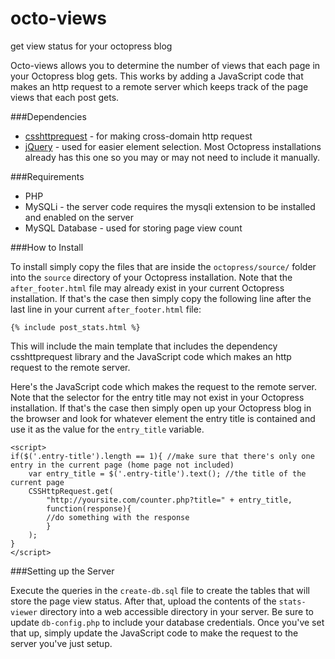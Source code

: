 octo-views
==========

get view status for your octopress blog

Octo-views allows you to determine the number of views that each page in your Octopress blog gets. 
This works by adding a JavaScript code that makes an http request to a remote server which keeps track of the page views that each post gets.


###Dependencies

- [csshttprequest](https://github.com/nbio/csshttprequest) - for making cross-domain http request
- [jQuery](http://jquery.com) - used for easier element selection. Most Octopress installations already has this one so you may or may not need to include it manually.


###Requirements

- PHP
- MySQLi - the server code requires the mysqli extension to be installed and enabled on the server
- MySQL Database - used for storing page view count


###How to Install

To install simply copy the files that are inside the `octopress/source/` folder into the `source` directory of your Octopress installation. Note that the `after_footer.html` file may already exist in your current Octopress installation. If that's the case then simply copy the following line after the last line in your current `after_footer.html` file:

```
{% include post_stats.html %}
```

This will include the main template that includes the dependency csshttprequest library and the JavaScript code which makes an http request to the remote server.

Here's the JavaScript code which makes the request to the remote server. Note that the selector for the entry title may not exist in your Octopress installation. If that's the case then simply open up your Octopress blog in the browser and look for whatever element the entry title is contained and use it as the value for the `entry_title` variable.

```
<script>
if($('.entry-title').length == 1){ //make sure that there's only one entry in the current page (home page not included)
	var entry_title = $('.entry-title').text(); //the title of the current page
	CSSHttpRequest.get(
	    "http://yoursite.com/counter.php?title=" + entry_title,
	    function(response){
	  	//do something with the response	
	    }
	);
}
</script>
```


###Setting up the Server

Execute the queries in the `create-db.sql` file to create the tables that will store the page view status.
After that, upload the contents of the `stats-viewer` directory into a web accessible directory in your server. Be sure to update `db-config.php` to include your database credentials. Once you've set that up, simply update the JavaScript code to make the request to the server you've just setup.



